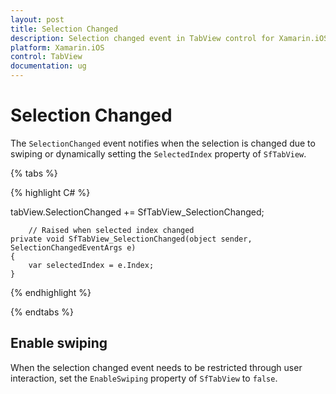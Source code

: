 ```yaml
---
layout: post
title: Selection Changed
description: Selection changed event in TabView control for Xamarin.iOS platform
platform: Xamarin.iOS
control: TabView
documentation: ug
---
```


# Selection Changed

The `SelectionChanged` event notifies when the selection is changed due to swiping or dynamically setting the `SelectedIndex` property of `SfTabView`.

{% tabs %}

{% highlight C# %}

tabView.SelectionChanged += SfTabView_SelectionChanged;

		// Raised when selected index changed
	private void SfTabView_SelectionChanged(object sender, SelectionChangedEventArgs e)
	{
		var selectedIndex = e.Index;
	}

{% endhighlight %}

{% endtabs %}

## Enable swiping

When the selection changed event needs to be restricted through user interaction, set the `EnableSwiping` property of `SfTabView` to `false`.
